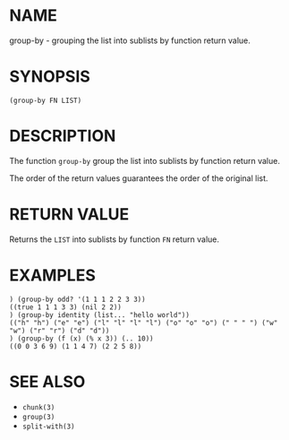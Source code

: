 # NAME
group-by - grouping the list into sublists by function return value.

# SYNOPSIS

    (group-by FN LIST)

# DESCRIPTION
The function `group-by` group the list into sublists by function return value.

The order of the return values guarantees the order of the original list.

# RETURN VALUE
Returns the `LIST` into sublists by function `FN` return value.

# EXAMPLES

    ) (group-by odd? '(1 1 1 2 2 3 3))
    ((true 1 1 1 3 3) (nil 2 2))
    ) (group-by identity (list... "hello world"))
    (("h" "h") ("e" "e") ("l" "l" "l" "l") ("o" "o" "o") (" " " ") ("w" "w") ("r" "r") ("d" "d"))
    ) (group-by (f (x) (% x 3)) (.. 10))
    ((0 0 3 6 9) (1 1 4 7) (2 2 5 8))

# SEE ALSO
- `chunk(3)`
- `group(3)`
- `split-with(3)`
